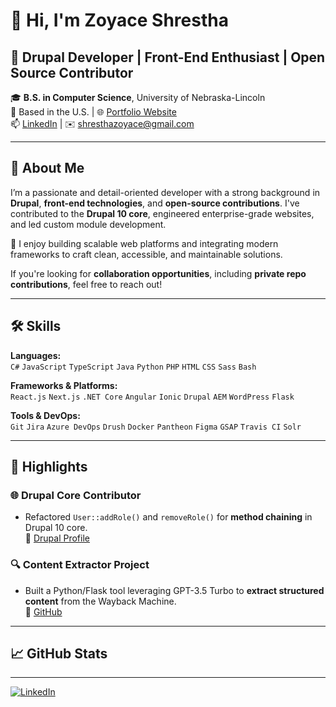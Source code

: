 # 👋 Hi, I'm Zoyace Shrestha

## 💼 Drupal Developer | Front-End Enthusiast | Open Source Contributor

🎓 **B.S. in Computer Science**, University of Nebraska-Lincoln  
📍 Based in the U.S. | 🌐 [Portfolio Website](https://dev-shrestha-zoyace.pantheonsite.io/work)  
📫 [LinkedIn](https://www.linkedin.com/in/zoyace-shrestha) | ✉️ shresthazoyace@gmail.com  

---

## 🚀 About Me

I’m a passionate and detail-oriented developer with a strong background in **Drupal**, **front-end technologies**, and **open-source contributions**. I've contributed to the **Drupal 10 core**, engineered enterprise-grade websites, and led custom module development.

🔧 I enjoy building scalable web platforms and integrating modern frameworks to craft clean, accessible, and maintainable solutions.

If you're looking for **collaboration opportunities**, including **private repo contributions**, feel free to reach out!

---

## 🛠️ Skills

**Languages:**  
`C#` `JavaScript` `TypeScript` `Java` `Python` `PHP` `HTML` `CSS` `Sass` `Bash`

**Frameworks & Platforms:**  
`React.js` `Next.js` `.NET Core` `Angular` `Ionic` `Drupal` `AEM` `WordPress` `Flask`

**Tools & DevOps:**  
`Git` `Jira` `Azure DevOps` `Drush` `Docker` `Pantheon` `Figma` `GSAP` `Travis CI` `Solr`

---

## 🌟 Highlights

### 🌐 Drupal Core Contributor
- Refactored `User::addRole()` and `removeRole()` for **method chaining** in Drupal 10 core.  
  📍 [Drupal Profile](https://www.drupal.org/u/zshrestha)

### 🔍 Content Extractor Project
- Built a Python/Flask tool leveraging GPT-3.5 Turbo to **extract structured content** from the Wayback Machine.  
  📁 [GitHub](https://github.com/zoyace-shrestha/DMAAI)

---

## 📈 GitHub Stats

<!--
![Zoyace's GitHub stats](https://github-readme-stats.vercel.app/api?username=zoyace-shrestha&show_icons=true&theme=radical)
-->

---

[![LinkedIn](https://cdn.jsdelivr.net/npm/simple-icons@3.0.1/icons/linkedin.svg)](https://www.linkedin.com/in/zoyace-shrestha)

